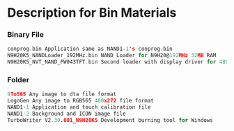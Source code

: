 # Description for Bin Materials

### Binary File

```c
conprog.bin Application same as NAND1-1's conprog.bin
N9H20K5_NANDLoader_192MHz.bin NAND Loader for N9H20@192MHz 32MB RAM
N9H20K5_NVT_NAND_FW043TFT.bin Second loader with display driver for 480x272 LCD
```

### Folder

```c
9To565 Any image to dta file format
LogoGen Any image to RGB565 480x272 file format
NAND1-1 Application and touch calibration file
NAND1-2 Background and ICON image file
TurboWriter V2.30.001_N9H20K5 Development burning tool for Windows
```
